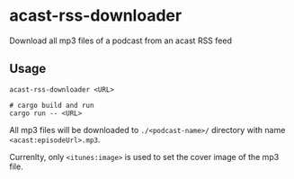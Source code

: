 # acast-rss-downloader

Download all mp3 files of a podcast from an acast RSS feed

## Usage

```shell
acast-rss-downloader <URL>

# cargo build and run
cargo run -- <URL>
```

All mp3 files will be downloaded to `./<podcast-name>/` directory with name `<acast:episodeUrl>.mp3`.

Currenlty, only `<itunes:image>` is used to set the cover image of the mp3 file.
